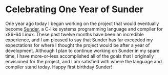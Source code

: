Celebrating One Year of Sunder
==============================

One year ago today I began working on the project that would eventually become
[Sunder](https://github.com/ash-nolan/sunder), a C-like systems programming
language and compiler for x86-64 Linux. These past twelve months have been an
incredible experience, and I am pleased to say that Sunder has far exceeded my
expectations for where I thought the project would be after a year of
development. Although I plan to continue working on Sunder in my spare time, I
have more-or-less accomplished all of the goals that I originally envisioned
for the project, and I am satisfied with where the language and compiler stand
today. Happy first birthday Sunder!
